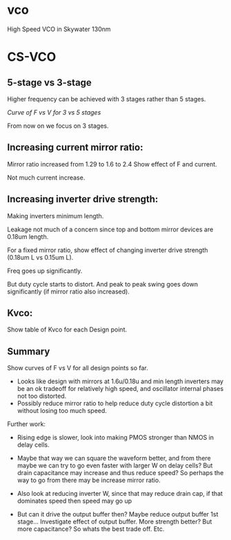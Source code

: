 # vco
High Speed VCO in Skywater 130nm

CS-VCO
====
5-stage vs 3-stage
------
Higher frequency can be achieved with 3 stages rather than 5 stages.

*Curve of F vs V for 3 vs 5 stages*



From now on we focus on 3 stages.


Increasing current mirror ratio:
------
Mirror ratio increased from 1.29 to 1.6 to 2.4
Show effect of F and current.

Not much current increase.


Increasing inverter drive strength:
-----
Making inverters minimum length.

Leakage not much of a concern since top and bottom mirror devices are 0.18um length.

For a fixed mirror ratio, show effect of changing inverter drive strength (0.18um L vs 0.15um L).

Freq goes up significantly.

But duty cycle starts to distort.
And peak to peak swing goes down significantly (if mirror ratio also increased).


Kvco:
--------
Show table of Kvco for each Design point.


Summary
--------
Show curves of F vs V for all design points so far.
* Looks like design with mirrors at 1.6u/0.18u and min length inverters may be an ok tradeoff for relatively high speed, and oscillator internal phases not too distorted.
* Possibly reduce mirror ratio to help reduce duty cycle distortion a bit without losing too much speed.

Further work:
* Rising edge is slower, look into making PMOS stronger than NMOS in delay cells.

* Maybe that way we can square the waveform better, and from there maybe we can try to go even faster with larger W on delay cells? But drain capacitance may increase and thus reduce speed? So perhaps the way to go from there may be increase mirror ratio.

* Also look at reducing inverter W, since that may reduce drain cap, if that dominates speed then speed may go up

* But can it drive the output buffer then? Maybe reduce output buffer 1st stage... Investigate effect of output buffer. More strength better? But more capacitance? So whats the best trade off. Etc.
